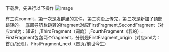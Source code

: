 下载后，先进行以下操作
![image](https://github.com/user-attachments/assets/e6c27d95-c244-483a-b714-4148ecb008df)


有三次commit，第一次是发群里的文件，第二次没上传完，第三次是新加了顶部跳转的。 
底部导航栏跳转的fragment对应FirstFragment,SecondFragment（对应xml为：知识）,ThirdFragment（词韵）,FourthFragment（我的）.
FirstFragment包含两个fragment，分别是FirstFragment_origin（对应xml为：首页/发现），FirstFragment_next（首页/前世今生）




